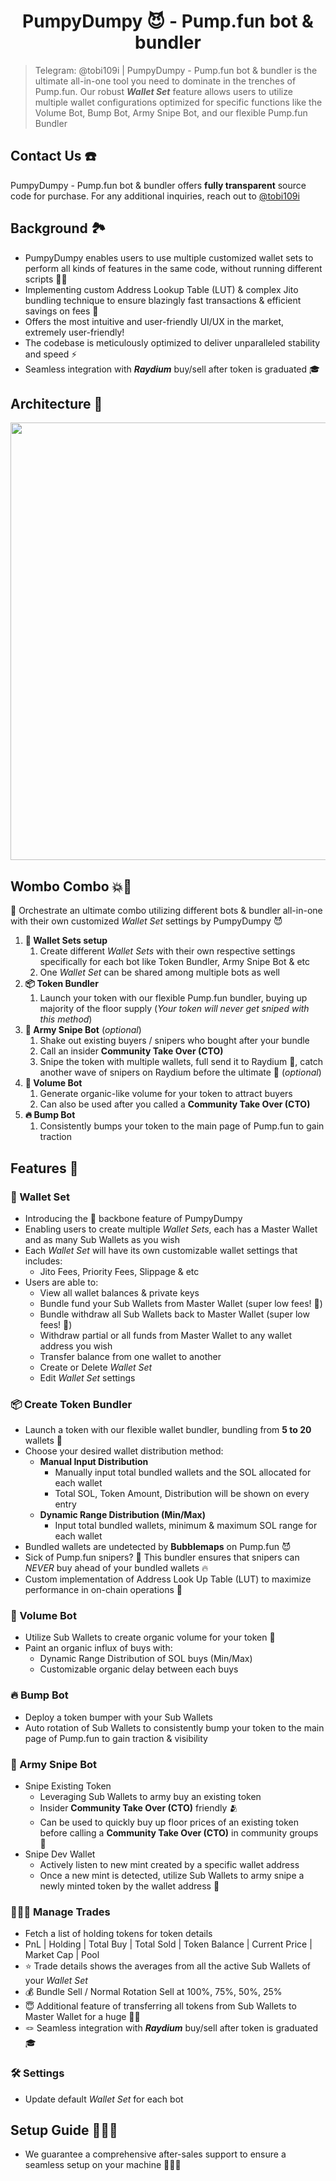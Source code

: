 

<h1  align="center">PumpyDumpy 😈 - Pump.fun bot & bundler</h1>

</p>

  > Telegram: @tobi109i | PumpyDumpy - Pump.fun bot & bundler is the ultimate all-in-one tool you need to dominate in the trenches of Pump.fun. Our robust <b>*Wallet Set*</b> feature allows users to utilize multiple wallet configurations optimized for specific functions like the Volume Bot, Bump Bot, Army Snipe Bot, and our flexible Pump.fun Bundler


## Contact Us  ☎️
PumpyDumpy - Pump.fun bot & bundler offers <b>fully transparent</b> source code for purchase. For any additional inquiries, reach out to [@tobi109i](https://t.me/tobi109i)






## Background 🏞
- PumpyDumpy enables users to use multiple customized wallet sets to perform all kinds of features in the same code, without running different scripts 😵‍💫
- Implementing custom Address Lookup Table (LUT) & complex Jito bundling technique to ensure blazingly fast transactions & efficient savings on fees 💸
- Offers the most intuitive and user-friendly UI/UX in the market, extremely user-friendly!
- The codebase is meticulously optimized to deliver unparalleled stability and speed ⚡
- Seamless integration with <b>*Raydium*</b> buy/sell after token is graduated 🎓


## Architecture 🧱
<img src="https://github.com/skamazer/pumpydumpy-pumpfun-bot/assets/170870446/ffbd23d7-567b-4828-b40b-4cce08bd7a24" width="700" />

## Wombo Combo 💥🥊
🔮 Orchestrate an ultimate combo utilizing different bots & bundler all-in-one with their own customized *Wallet Set* settings by PumpyDumpy 😈
1. <b>👛 Wallet Sets setup</b>
    1. Create different *Wallet Sets* with their own respective settings specifically for each bot like Token Bundler, Army Snipe Bot & etc
    2. One *Wallet Set* can be shared among multiple bots as well
2. <b>📦 Token Bundler</b>
    1. Launch your token with our flexible Pump.fun bundler, buying up majority of the floor supply (*Your token will never get sniped with this method*)
3. <b>🔫 Army Snipe Bot</b> (*optional*)
    1.  Shake out existing buyers / snipers who bought after your bundle
    2.  Call an insider <b>Community Take Over (CTO)</b>
    3.  Snipe the token with multiple wallets, full send it to Raydium 🚀, catch another wave of snipers on Raydium before the ultimate 💩 (*optional*)
4. <b>🌊 Volume Bot</b>
    1. Generate organic-like volume for your token to attract buyers
    2. Can also be used after you called a <b>Community Take Over (CTO)</b>
5. <b>🔥 Bump Bot</b>
    1. Consistently bumps your token to the main page of Pump.fun to gain traction

## Features 📜

### 👛 Wallet Set
- Introducing the 🦴 backbone feature of PumpyDumpy
- Enabling users to create multiple *Wallet Sets*, each has a Master Wallet and as many Sub Wallets as you wish
- Each *Wallet Set* will have its own customizable wallet settings that includes: 
    - Jito Fees, Priority Fees, Slippage & etc
- Users are able to:
    - View all wallet balances & private keys
    - Bundle fund your Sub Wallets from Master Wallet (super low fees! 🤑)
    - Bundle withdraw all Sub Wallets back to Master Wallet (super low fees! 🤑)
    - Withdraw partial or all funds from Master Wallet to any wallet address you wish
    - Transfer balance from one wallet to another
    - Create or Delete *Wallet Set*
    - Edit *Wallet Set* settings


### 📦 Create Token Bundler
- Launch a token with our flexible wallet bundler, bundling from <b>5 to 20</b> wallets 👛
- Choose your desired wallet distribution method:
    - <b>Manual Input Distribution</b>
        - Manually input total bundled wallets and the SOL allocated for each wallet
        - Total SOL, Token Amount, Distribution will be shown on every entry
    - <b>Dynamic Range Distribution (Min/Max)</b>
        - Input total bundled wallets, minimum & maximum SOL range for each wallet
- Bundled wallets are undetected by <b>Bubblemaps</b> on Pump.fun 😈
- Sick of Pump.fun snipers? 🔫 This bundler ensures that snipers can *NEVER* buy ahead of your bundled wallets 🔥
- Custom implementation of Address Look Up Table (LUT) to maximize performance in on-chain operations 🚀

### 🌊 Volume Bot 
- Utilize Sub Wallets to create organic volume for your token 🥬
- Paint an organic influx of buys with:
    - Dynamic Range Distribution of SOL buys (Min/Max)
    - Customizable organic delay between each buys

### 🔥 Bump Bot
- Deploy a token bumper with your Sub Wallets
- Auto rotation of Sub Wallets to consistently bump your token to the main page of Pump.fun to gain traction & visibility

### 🔫 Army Snipe Bot
- Snipe Existing Token 
    - Leveraging Sub Wallets to army buy an existing token
    - Insider <b>Community Take Over (CTO)</b> friendly 🫂
    - Can be used to quickly buy up floor prices of an existing token before calling a <b>Community Take Over (CTO)</b> in community groups 🤫
- Snipe Dev Wallet
    - Actively listen to new mint created by a specific wallet address
    - Once a new mint is detected, utilize Sub Wallets to army snipe a newly minted token by the wallet address 🎯

### 👨🏼‍💻 Manage Trades
- Fetch a list of holding tokens for token details
- PnL | Holding | Total Buy | Total Sold | Token Balance | Current Price | Market Cap | Pool
- ⭐ Trade details shows the averages from all the active Sub Wallets of your *Wallet Set*
- 💰 Bundle Sell / Normal Rotation Sell at 100%, 75%, 50%, 25%
- 😇 Additional feature of transferring all tokens from Sub Wallets to Master Wallet for a huge 💩🚽
- 🪢 Seamless integration with <b>*Raydium*</b> buy/sell after token is graduated 🎓

### 🛠 Settings
- Update default *Wallet Set* for each bot

## Setup Guide 👨🏻‍🦯
- We guarantee a comprehensive after-sales support to ensure a seamless setup on your machine 🍼👶🏾
